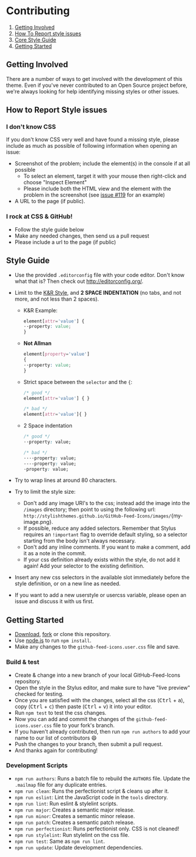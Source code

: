# Contributing

1. [Getting Involved](#getting-involved)
2. [How To Report style issues](#how-to-report-style-issues)
3. [Core Style Guide](#style-guide)
4. [Getting Started](#getting-started)

## Getting Involved

There are a number of ways to get involved with the development of this theme. Even if you've never contributed to an Open Source project before, we're always looking for help identifying missing styles or other issues.

## How to Report Style issues

### I don't know CSS

If you don't know CSS very well and have found a missing style, please include as much as possible of following information when opening an issue:

* Screenshot of the problem; include the element(s) in the console if at all possible
  * To select an element, target it with your mouse then right-click and choose "Inspect Element"
  * Please include both the HTML view and the element with the problem in the screenshot (see [issue #119](https://github.com/StylishThemes/GitHub-Dark/issues/119) for an example)
* A URL to the page (if public).

### I rock at CSS & GitHub!

* Follow the style guide below
* Make any needed changes, then send us a pull request
* Please include a url to the page (if public)

## Style Guide

* Use the provided `.editorconfig` file with your code editor. Don't know what that is? Then check out http://editorconfig.org/.
* Limit to the [K&R Style](https://en.wikipedia.org/wiki/Indentation_style#K.26R), and **2 SPACE INDENTATION** (no tabs, and not more, and not less than 2 spaces).

  * K&R Example:
    ```css
    element[attr='value'] {
    ··property: value;
    }
    ```

  * **Not Allman**
    ```css
    element[property='value']
    {
    ··property: value;
    }
    ```

  * Strict space between the `selector` and the `{`:
    ```css
    /* good */
    element[attr='value'] { }

    /* bad */
    element[attr='value']{ }
    ```

  * 2 Space indentation
    ```css
    /* good */
    ··property: value;

    /* bad */
    ····property: value;
    ----property: value;
    ·property: value;
    ```

* Try to wrap lines at around 80 characters.
* Try to limit the style size:
  * Don't add any image URI's to the css; instead add the image into the `/images` directory; then point to using the following url: `http://stylishthemes.github.io/GitHub-Feed-Icons/images/`{my-image.png}.
  * If possible, reduce any added selectors. Remember that Stylus requires an `!important` flag to override default styling, so a selector starting from the body isn't always necessary.
  * Don't add any inline comments. If you want to make a comment, add it as a note in the commit.
  * If your css definition already exists within the style, do not add it again! Add your selector to the existing definition.
* Insert any new css selectors in the available slot immediately before the style definition, or on a new line as needed.
* If you want to add a new userstyle or usercss variable, please open an issue and discuss it with us first.

## Getting Started

* [Download](https://github.com/StylishThemes/GitHub-Feed-Icons/archive/master.zip), [fork](https://github.com/StylishThemes/GitHub-Feed-Icons/fork) or clone this repository.
* Use [node.js](http://nodejs.org/) to run `npm install`.
* Make any changes to the `github-feed-icons.user.css` file and save.

### Build & test

* Create & change into a new branch of your local GitHub-Feed-Icons repository.
* Open the style in the Stylus editor, and make sure to have "live preview" checked for testing.
* Once you are satisfied with the changes, select all the css (<kbd>Ctrl</kbd> + <kbd>a</kbd>), copy (<kbd>Ctrl</kbd> + <kbd>c</kbd>) then paste (<kbd>Ctrl</kbd> + <kbd>v</kbd>) it into your editor.
* Run `npm test` to test the css changes.
* Now you can add and commit the changes of the `github-feed-icons.user.css` file to your fork's branch.
* If you haven't already contributed, then run `npm run authors` to add your name to our list of contributors :smile:
* Push the changes to your branch, then submit a pull request.
* And thanks again for contributing!

### Development Scripts

* `npm run authors`: Runs a batch file to rebuild the `AUTHORS` file. Update the `.mailmap` file for any duplicate entries.
* `npm run clean`: Runs the perfectionist script & cleans up after it.
* `npm run eslint`: Lint the JavaScript code in the `tools` directory.
* `npm run lint`: Run eslint & stylelint scripts.
* `npm run major`: Creates a semantic major release.
* `npm run minor`: Creates a semantic minor release.
* `npm run patch`: Creates a semantic patch release.
* `npm run perfectionist`: Runs perfectionist only. CSS is not cleaned!
* `npm run stylelint`: Run stylelint on the css file.
* `npm run test`: Same as `npm run lint`.
* `npm run update`: Update development dependencies.

